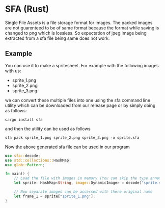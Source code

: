 # SFA (Rust)

Single File Assets is a file storage format for images. The packed images are not guarenteed
to be of same format because the format while saving is changed to png which is lossless.
So expectation of jpeg image being extracted from a sfa file being same does not work.

## Example

You can use it to make a spritesheet. For example with the following images with us:

* sprite_1.png
* sprite_2.png
* sprite_3.png

we can convert these multiple files into one using the sfa command line utility which
can be downloaded from our release page or by simply doing as follows:

```
cargo install sfa
``` 

and then the utility can be used as follows

```
sfa pack sprite_1.png sprite_2.png sprite_3.png -o sprite.sfa
```

Now the above generated sfa file can be used in our program

```rust
use sfa::decode;
use std::collections::HashMap;
use glob::Pattern;

fn main() {
    // Load the file with images in memory (You can skip the type annotations)
    let sprite: HashMap<String, image::DynamicImage> = decode("sprite.sfa").expect("Unexpected error occured");

    // Now separate images can be accessed with there original name
    let frame_1 = sprite["sprite_1.png"];
}
```
